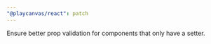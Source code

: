 ```yaml
---
"@playcanvas/react": patch
---
```


Ensure better prop validation for components that only have a setter.
